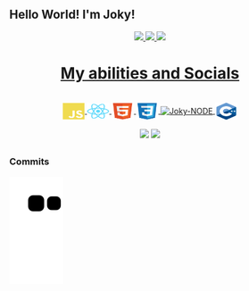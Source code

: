 
## Hello World! I'm Joky!


<div align="center">
  <a href="https://github.com/JokyOFC">
  <img height="160em" src="https://github-readme-stats.vercel.app/api?username=JokyOFC&show_icons=true&theme=rose_pine&include_all_commits=true&count_private=true&hide_border=true"/>
  <img height="160em" src="https://github-readme-stats.vercel.app/api/top-langs/?username=JokyOFC&layout=compact&langs_count=7&theme=rose_pine&hide_border=true"/>
   <img height="200em" src="https://github-profile-summary-cards.vercel.app/api/cards/profile-details?username=JokyOFC&theme=radical"/>
</div>
 

<div align="center">
<h1>My abilities and Socials</h1>
  <div style="display: inline_block"><br>
   <img align="center" alt="Joky-Js" height="30" width="40" src="https://raw.githubusercontent.com/devicons/devicon/master/icons/javascript/javascript-plain.svg">
   <img align="center" alt="Joky-React" height="30" width="40" src="https://raw.githubusercontent.com/devicons/devicon/master/icons/react/react-original.svg">
   <img align="center" alt="Joky-HTML" height="30" width="40" src="https://raw.githubusercontent.com/devicons/devicon/master/icons/html5/html5-original.svg">
   <img align="center" alt="Joky-CSS" height="30" width="40" src="https://raw.githubusercontent.com/devicons/devicon/master/icons/css3/css3-original.svg">
   <img align="center" alt="Joky-NODE" height="30" width="40" src="https://cdn.jsdelivr.net/gh/devicons/devicon/icons/nodejs/nodejs-original.svg" />
    <img align="center" alt="Joky-CPP" height="30" width="40" src="https://raw.githubusercontent.com/devicons/devicon/master/icons/cplusplus/cplusplus-original.svg" />
  </div>
    <br />
  <div>
    <a href="" target="_blank"><img src="https://img.shields.io/badge/-Instagram-%23E4405F?style=for-the-badge&logo=instagram&logoColor=white" target="_blank"></a>
    <a href="https://www.linkedin.com/in/jokytheguy/" target="_blank"><img src="https://img.shields.io/badge/-LinkedIn-%230077B5?style=for-the-badge&logo=linkedin&logoColor=white" target="_blank"></a> 
  </div>
</div> 

  
  
  ##
### Commits
![Snake animation](https://github.com/JokyOFC/JokyOFC/blob/output/github-contribution-grid-snake.svg)

<!--
**JokyOFC/JokyOFC** is a ✨ _special_ ✨ repository because its `README.md` (this file) appears on your GitHub profile.

Here are some ideas to get you started:

- 🔭 I’m currently working on ...
- 🌱 I’m currently learning ...
- 👯 I’m looking to collaborate on ...
- 🤔 I’m looking for help with ...
- 💬 Ask me about ...
- 📫 How to reach me: ...
- 😄 Pronouns: ...
- ⚡ Fun fact: ...
-->
